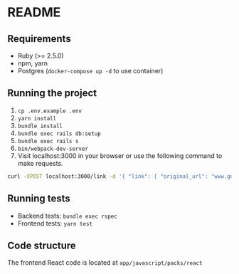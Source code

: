 # README

## Requirements

- Ruby (>= 2.5.0)
- npm, yarn
- Postgres (`docker-compose up -d` to use container)

## Running the project

1. `cp .env.example .env`
2. `yarn install`
3. `bundle install`
4. `bundle exec rails db:setup`
5. `bundle exec rails s`
6. `bin/webpack-dev-server`
7. Visit localhost:3000 in your browser or use the following command to make requests.

```sh
curl -XPOST localhost:3000/link -d '{ "link": { "original_url": "www.google.com" } }' -H 'Content-Type: application/json'
```

## Running tests

- Backend tests: `bundle exec rspec`
- Frontend tests: `yarn test`

## Code structure

The frontend React code is located at `app/javascript/packs/react`
